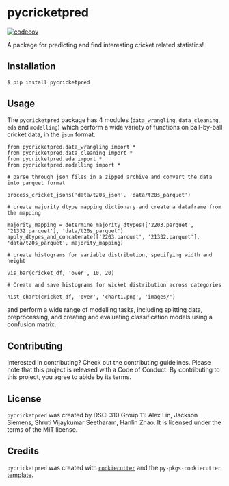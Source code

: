 # pycricketpred
[![codecov](https://codecov.io/gh/DSCI-310-2024/pycricketpred/graph/badge.svg?token=vzmjekckdP)](https://codecov.io/gh/DSCI-310-2024/pycricketpred)

A package for predicting and find interesting cricket related statistics!

## Installation

```bash
$ pip install pycricketpred
```

## Usage

The `pycricketpred` package has 4 modules (`data_wrangling`, `data_cleaning`, `eda` and `modelling`) which perform a wide variety of functions on ball-by-ball cricket data, in the `json` format. 

```
from pycricketpred.data_wrangling import *
from pycricketpred.data_cleaning import *
from pycricketpred.eda import *
from pycricketpred.modelling import *

# parse through json files in a zipped archive and convert the data into parquet format

process_cricket_jsons('data/t20s_json', 'data/t20s_parquet')

# create majority dtype mapping dictionary and create a dataframe from the mapping

majority_mapping = determine_majority_dtypes(['2203.parquet', '21332.parquet'], 'data/t20s_parquet')
apply_dtypes_and_concatenate(['2203.parquet', '21332.parquet'], 'data/t20s_parquet', majority_mapping)

# create histograms for variable distribution, specifying width and height

vis_bar(cricket_df, 'over', 10, 20)

# Create and save histograms for wicket distribution across categories

hist_chart(cricket_df, 'over', 'chart1.png', 'images/')
```
and perform a wide range of modelling tasks, including splitting data, preprocessing, and creating and evaluating classification models using a confusion matrix.

## Contributing

Interested in contributing? Check out the contributing guidelines. Please note that this project is released with a Code of Conduct. By contributing to this project, you agree to abide by its terms.

## License

`pycricketpred` was created by DSCI 310 Group 11: Alex Lin, Jackson Siemens, Shruti Vijaykumar Seetharam, Hanlin Zhao. It is licensed under the terms of the MIT license.

## Credits

`pycricketpred` was created with [`cookiecutter`](https://cookiecutter.readthedocs.io/en/latest/) and the `py-pkgs-cookiecutter` [template](https://github.com/py-pkgs/py-pkgs-cookiecutter).
